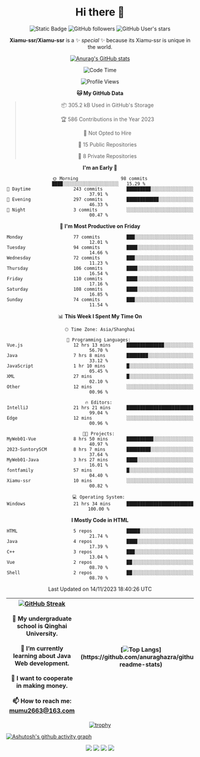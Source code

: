 
<!--

Here are some ideas to get you started:

- 🔭 I’m currently working on ...
- 🌱 I’m currently learning ...
- 👯 I’m looking to collaborate on ...
- 🤔 I’m looking for help with ...
- 💬 Ask me about ...
- 📫 How to reach me: ...
- 😄 Pronouns: ...
- ⚡ Fun fact: ...
-->

<div align=center>
  <div>
    
  # Hi there 👋
  ![Static Badge](https://img.shields.io/badge/build-pass-green)
  ![GitHub followers](https://img.shields.io/github/followers/Xiamu-ssr)
  ![GitHub User's stars](https://img.shields.io/github/stars/Xiamu-ssr)

  **Xiamu-ssr/Xiamu-ssr** is a ✨ _special_ ✨ because its Xiamu-ssr is unique in the world.
  </div>
</div>

<div align="center">

  [![Anurag's GitHub stats](https://github-readme-stats.vercel.app/api?username=Xiamu-ssr&count_private=true&show_icons=true&theme=ambient_gradient)](https://github.com/anuraghazra/github-readme-stats)

  <!--START_SECTION:waka-->
![Code Time](http://img.shields.io/badge/Code%20Time-22%20hrs%2014%20mins-blue)

![Profile Views](http://img.shields.io/badge/Profile%20Views-218-blue)

**🐱 My GitHub Data** 

> 📦 305.2 kB Used in GitHub's Storage 
 > 
> 🏆 586 Contributions in the Year 2023
 > 
> 🚫 Not Opted to Hire
 > 
> 📜 15 Public Repositories 
 > 
> 🔑 8 Private Repositories 
 > 
**I'm an Early 🐤** 

```text
🌞 Morning                98 commits          ████░░░░░░░░░░░░░░░░░░░░░   15.29 % 
🌆 Daytime                243 commits         █████████░░░░░░░░░░░░░░░░   37.91 % 
🌃 Evening                297 commits         ████████████░░░░░░░░░░░░░   46.33 % 
🌙 Night                  3 commits           ░░░░░░░░░░░░░░░░░░░░░░░░░   00.47 % 
```
📅 **I'm Most Productive on Friday** 

```text
Monday                   77 commits          ███░░░░░░░░░░░░░░░░░░░░░░   12.01 % 
Tuesday                  94 commits          ████░░░░░░░░░░░░░░░░░░░░░   14.66 % 
Wednesday                72 commits          ███░░░░░░░░░░░░░░░░░░░░░░   11.23 % 
Thursday                 106 commits         ████░░░░░░░░░░░░░░░░░░░░░   16.54 % 
Friday                   110 commits         ████░░░░░░░░░░░░░░░░░░░░░   17.16 % 
Saturday                 108 commits         ████░░░░░░░░░░░░░░░░░░░░░   16.85 % 
Sunday                   74 commits          ███░░░░░░░░░░░░░░░░░░░░░░   11.54 % 
```


📊 **This Week I Spent My Time On** 

```text
🕑︎ Time Zone: Asia/Shanghai

💬 Programming Languages: 
Vue.js                   12 hrs 13 mins      ██████████████░░░░░░░░░░░   56.70 % 
Java                     7 hrs 8 mins        ████████░░░░░░░░░░░░░░░░░   33.12 % 
JavaScript               1 hr 10 mins        █░░░░░░░░░░░░░░░░░░░░░░░░   05.45 % 
XML                      27 mins             █░░░░░░░░░░░░░░░░░░░░░░░░   02.10 % 
Other                    12 mins             ░░░░░░░░░░░░░░░░░░░░░░░░░   00.96 % 

🔥 Editors: 
IntelliJ                 21 hrs 21 mins      █████████████████████████   99.04 % 
Edge                     12 mins             ░░░░░░░░░░░░░░░░░░░░░░░░░   00.96 % 

🐱‍💻 Projects: 
MyWeb01-Vue              8 hrs 50 mins       ██████████░░░░░░░░░░░░░░░   40.97 % 
2023-SuntorySCM          8 hrs 7 mins        █████████░░░░░░░░░░░░░░░░   37.64 % 
MyWeb01-Java             3 hrs 27 mins       ████░░░░░░░░░░░░░░░░░░░░░   16.01 % 
fontfamily               57 mins             █░░░░░░░░░░░░░░░░░░░░░░░░   04.40 % 
Xiamu-ssr                10 mins             ░░░░░░░░░░░░░░░░░░░░░░░░░   00.82 % 

💻 Operating System: 
Windows                  21 hrs 34 mins      █████████████████████████   100.00 % 
```

**I Mostly Code in HTML** 

```text
HTML                     5 repos             █████░░░░░░░░░░░░░░░░░░░░   21.74 % 
Java                     4 repos             ████░░░░░░░░░░░░░░░░░░░░░   17.39 % 
C++                      3 repos             ███░░░░░░░░░░░░░░░░░░░░░░   13.04 % 
Vue                      2 repos             ██░░░░░░░░░░░░░░░░░░░░░░░   08.70 % 
Shell                    2 repos             ██░░░░░░░░░░░░░░░░░░░░░░░   08.70 % 
```




 Last Updated on 14/11/2023 18:40:26 UTC
<!--END_SECTION:waka-->

</div>


<div align="center">

| [![GitHub Streak](https://streak-stats.demolab.com?user=Xiamu-ssr&theme=blood)](https://git.io/streak-stats) <br/><br/> 🔭 My undergraduate school is Qinghai University. <br/><br/> 🌱 I’m currently learning about Java Web development. <br/><br> 👯 I want to cooperate in making money. <br/><br/> 📫 How to reach me: mumu2663@163.com | [![Top Langs](https://github-readme-stats.vercel.app/api/top-langs/?username=Xiamu-ssr&layout=donut&langs_count=16&text_color=000&icon_color=fff&theme=graywhite")](https://github.com/anuraghazra/github-readme-stats) |
| ----- | --- |
  
</div>

<!--

[![Readme Card](https://github-readme-stats.vercel.app/api/pin/?username=Xiamu-ssr&repo=OMP-DFSG&theme=graywhite)](https://github.com/anuraghazra/github-readme-stats)

-->

<div align="center">

[![trophy](https://github-profile-trophy.vercel.app/?username=Xiamu-ssr&row=1&theme=onedark)](https://github.com/ryo-ma/github-profile-trophy)
  
</div>

[![Ashutosh's github activity graph](https://github-readme-activity-graph.vercel.app/graph?username=Xiamu-ssr&theme=react)](https://github.com/ashutosh00710/github-readme-activity-graph)

<div align="center">

[![](https://stats.justsong.cn/api/leetcode/?username=xiamusss&cn=true&theme=vue)](https://leetcode.cn/u/xiamusss/)
[![](https://stats.justsong.cn/api/zhihu?username=1138882663&theme=vue)](https://www.zhihu.com/people/1138882663)
[![](https://stats.justsong.cn/api/bilibili/?id=1398826277&theme=vue)](https://space.bilibili.com/1398826277)
[![](https://stats.justsong.cn/api/csdn?id=m0_51390969&theme=vue)](https://blog.csdn.net/m0_51390969)
  
</div>





